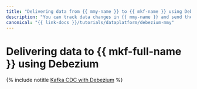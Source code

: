 ```yaml
---
title: "Delivering data from {{ mmy-name }} to {{ mkf-name }} using Debezium"
description: "You can track data changes in {{ mmy-name }} and send them to {{ mkf-name }} using Change Data Capture on Debezium."
canonical: "{{ link-docs }}/tutorials/dataplatform/debezium-mmy"
---
```


# Delivering data to {{ mkf-full-name }} using Debezium

{% include notitle [Kafka CDC with Debezium](../../_tutorials/dataplatform/debezium-mmy.md) %}
